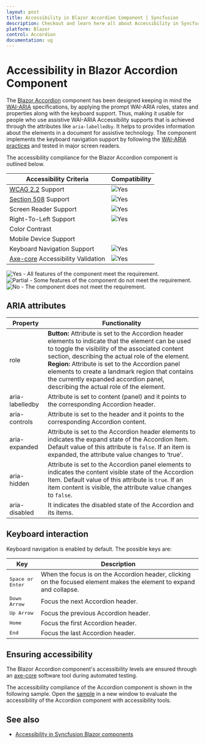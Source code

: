 ```yaml
---
layout: post
title: Accessibility in Blazor Accordion Component | Syncfusion
description: Checkout and learn here all about Accessibility in Syncfusion Blazor Accordion component and much more.
platform: Blazor
control: Accordion
documentation: ug
---
```


# Accessibility in Blazor Accordion Component

The [Blazor Accordion](https://www.syncfusion.com/blazor-components/blazor-accordion) component has been designed keeping in mind the [WAI-ARIA](https://www.w3.org/WAI/ARIA/apg/patterns/accordion/) specifications, by applying the prompt WAI-ARIA roles, states and properties along with the keyboard support. Thus, making it usable for people who use assistive WAI-ARIA Accessibility supports that is achieved through the attributes like `aria-labelledby`. It helps to provides information about the elements in a document for assistive technology. The component implements the keyboard navigation support by following the [WAI-ARIA practices](https://www.w3.org/WAI/ARIA/apg/) and tested in major screen readers.

The accessibility compliance for the Blazor Accordion component is outlined below.

| Accessibility Criteria | Compatibility |
| -- | -- |
| [WCAG 2.2](https://www.w3.org/TR/WCAG22/) Support | <img src="https://cdn.syncfusion.com/content/images/landing-page/yes.png" alt="Yes"> |
| [Section 508](https://www.section508.gov/) Support | <img src="https://cdn.syncfusion.com/content/images/landing-page/yes.png" alt="Yes"> |
| Screen Reader Support | <img src="https://cdn.syncfusion.com/content/images/landing-page/yes.png" alt="Yes"> |
| Right-To-Left Support | <img src="https://cdn.syncfusion.com/content/images/landing-page/yes.png" alt="Yes"> |
| Color Contrast |  |
| Mobile Device Support |  |
| Keyboard Navigation Support | <img src="https://cdn.syncfusion.com/content/images/landing-page/yes.png" alt="Yes"> |
| [Axe-core](https://www.nuget.org/packages/Deque.AxeCore.Playwright) Accessibility Validation | <img src="https://cdn.syncfusion.com/content/images/landing-page/yes.png" alt="Yes"> |

<style>
    .post .post-content img {
        display: inline-block;
        margin: 0.5em 0;
    }
</style>

<div><img src="https://cdn.syncfusion.com/content/images/landing-page/yes.png" alt="Yes"> - All features of the component meet the requirement.</div>

<div><img src="https://cdn.syncfusion.com/content/images/documentation/partial.png" alt="Partial"> - Some features of the component do not meet the requirement.</div>

<div><img src="https://cdn.syncfusion.com/content/images/landing-page/no.png" alt="No"> - The component does not meet the requirement.</div>

## ARIA attributes

| Property             | Functionality |
|----------------------|---------------|
| role                 | **Button:** Attribute is set to the Accordion header elements to indicate that the element can be used to toggle the visibility of the associated content section, describing the actual role of the element.<br> **Region:** Attribute is set to the Accordion panel elements to create a landmark region that contains the currently expanded accordion panel, describing the actual role of the element.  |
| aria-labelledby      | Attribute is set to content (panel) and it points to the corresponding Accordion header.|
| aria-controls        | Attribute is set to the header and it points to the corresponding Accordion content.  |
| aria-expanded        | Attribute is set to the Accordion header elements to indicates the expand state of the Accordion Item. Default value of this attribute is `false`. If an item is expanded, the attribute value changes to ‘true’. |
| aria-hidden          | Attribute is set to the Accordion panel elements to indicates the content visible state of the Accordion Item. Default value of this attribute is `true`. If an item content is visible, the attribute value changes to `false`. |
| aria-disabled        | It indicates the disabled state of the Accordion and its items.  |

## Keyboard interaction

Keyboard navigation is enabled by default. The possible keys are:

| Key           | Description       |
|---------------|-------------------|
| <kbd>Space or Enter</kbd>    | When the focus is on the Accordion header, clicking on the focused element makes the element to expand and collapse. |
| <kbd>Down Arrow</kbd>   | Focus the next Accordion header. |
| <kbd>Up Arrow</kbd>         | Focus the previous Accordion header. |
| <kbd>Home</kbd>           | Focus the first Accordion header. |
| <kbd>End</kbd>   | Focus the last Accordion header. |

## Ensuring accessibility

The Blazor Accordion component's accessibility levels are ensured through an [axe-core](https://www.nuget.org/packages/Deque.AxeCore.Playwright) software tool during automated testing.

The accessibility compliance of the Accordion component is shown in the following sample. Open the [sample](https://blazor.syncfusion.com/accessibility/accordion) in a new window to evaluate the accessibility of the Accordion component with accessibility tools.

## See also

* [Accessibility in Syncfusion Blazor components](https://blazor.syncfusion.com/documentation/common/accessibility)
